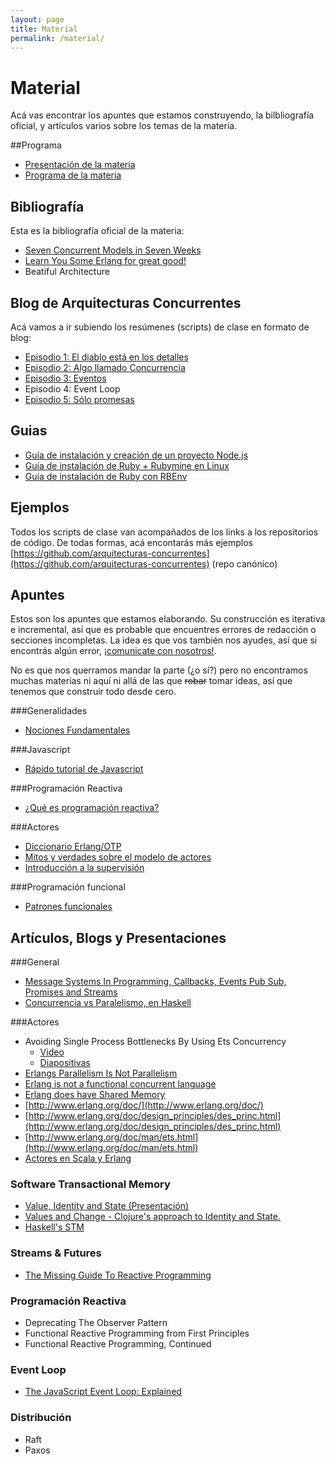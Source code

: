 ```yaml
---
layout: page
title: Material
permalink: /material/
---
```


# Material

Acá vas encontrar los apuntes que estamos construyendo, la bilbliografía oficial, y artículos varios sobre los temas de la materia. 

##Programa

- [Presentación de la materia](https://docs.google.com/presentation/d/1XwWPNhZJwLWWFcU2vh3i6XbYIkhZvBiLS-zszmBQIkY)
- [Programa de la materia](https://drive.google.com/file/d/0B5xDW-XvRuFubXQydUF5LXdhdnc/view?usp=sharing)


## Bibliografía

Esta es la bibliografía oficial de la materia: 

- [Seven Concurrent Models in Seven Weeks](https://pragprog.com/book/pb7con/seven-concurrency-models-in-seven-weeks)
- [Learn You Some Erlang for great good!](http://learnyousomeerlang.com/)
- Beatiful Architecture

## Blog de Arquitecturas Concurrentes

Acá vamos a ir subiendo los resúmenes (scripts) de clase en formato de blog:

* [Episodio 1: El diablo está en los detalles](https://goo.gl/qEHWjX)
* [Episodio 2: Algo llamado Concurrencia](https://goo.gl/oOelel)
* [Episodio 3: Eventos](https://goo.gl/uRvYPU)
* Episodio 4: Event Loop
* [Episodio 5: Sólo promesas](https://goo.gl/WmeqFz)

## Guias

- [Guía de instalación y creación de un proyecto Node.js](/guias/node)
- [Guía de instalación de Ruby + Rubymine en Linux](https://youtu.be/OyLoonEjfDY)
- [Guía de instalación de Ruby con RBEnv](http://uqbar-wiki.org/index.php?title=Gu%C3%ADa_de_Instalaci%C3%B3n_de_Ruby#2._Instalar_RBENV)

## Ejemplos

Todos los scripts de clase van acompañados de los links a los repositorios de código. De todas formas, acá encontarás más ejemplos  [https://github.com/arquitecturas-concurrentes](https://github.com/arquitecturas-concurrentes) (repo canónico)


## Apuntes 

Estos son los apuntes que estamos elaborando. Su construcción es iterativa e incremental, así que es probable que encuentres errores de redacción o secciones incompletas. La idea es que vos también nos ayudes, así que si encontrás algún error, [¡comunicate con nosotros!](/about).

No es que nos querramos mandar la parte (¿o sí?) pero no encontramos muchas materias ni aquí ni allá de las que <del>robar</del> tomar ideas, así que tenemos que construir todo desde cero.

###Generalidades

- [Nociones Fundamentales](https://docs.google.com/document/d/1F8zdJpJlNJHBVq9PEoqAT_CFnTB6blXYhNkXpS0GXiE)

###Javascript

- [Rápido tutorial de Javascript](https://medium.com/@flbulgarelli/javascript-al-grano-4415991a8271)

###Programación Reactiva

- [¿Qué es programación reactiva?](https://docs.google.com/document/d/1hD3jVG211KiKaM-fBlzRov3naGwf12oSjR2dg8JM51w)

###Actores

- [Diccionario Erlang/OTP](https://docs.google.com/document/d/1QG6Aq9AnSuHH5L3r0F063LgYAAP8ts5wSTEmXd8d3r0)
- [Mitos y verdades sobre el modelo de actores](https://docs.google.com/document/d/1-HwUOZEO7zr3qhQN70eRmQ-eYRsrpzxXx0pHOtNyZMg)
- [Introducción a la supervisión](https://docs.google.com/document/d/1r_E6Hj4F-38dy5tDbxfTBW2XaU8sSRaf9qtC-VuLDIw)

###Programación funcional

- [Patrones funcionales](https://docs.google.com/document/d/13XFlFnOaOtMq7I_r4xRUqLP-sasnEJA0-zSEh7utMQ0)


## Artículos, Blogs y Presentaciones

###General

- [Message Systems In Programming, Callbacks, Events Pub Sub, Promises and Streams](http://jessewarden.com/2014/10/message-systems-in-programming-callbacks-events-pub-sub-promises-and-streams.html)
- [Concurrencia vs Paralelismo, en Haskell](https://wiki.haskell.org/Parallelism)

###Actores

- Avoiding Single Process Bottlenecks By Using Ets Concurrency
  * [Video](http://vimeo.com/90733229)
  * [Diapositivas](http://www.erlang-factory.com/static/upload/media/1394716488140115jaynelson.pdf)
- [Erlangs Parallelism Is Not Parallelism](http://jlouisramblings.blogspot.com.ar/2011/07/erlangs-parallelism-is-not-parallelism.html)
- [Erlang is not a functional concurrent language](http://www.javalimit.com/2011/05/erlang-is-not-a-concurrent-functional-programming-language.htm)
- [Erlang does have Shared Memory](http://yarivsblog.blogspot.com.ar/2008/05/erlang-does-have-shared-memory.html)
- [http://www.erlang.org/doc/](http://www.erlang.org/doc/)
- [http://www.erlang.org/doc/design_principles/des_princ.html](http://www.erlang.org/doc/design_principles/des_princ.html)
- [http://www.erlang.org/doc/man/ets.html](http://www.erlang.org/doc/man/ets.html)
- [Actores en Scala y Erlang](https://savanne.be/articles/concurrency-in-erlang-scala/)


### Software Transactional Memory

- [Value, Identity and State (Presentación)](http://www.infoq.com/presentations/Value-Identity-State-Rich-Hickey#anch48593)
- [Values and Change - Clojure's approach to Identity and State.](http://clojure.org/state)
- [Haskell's STM](http://research.microsoft.com/en-us/um/people/simonpj/papers/stm/beautiful.pdf)

### Streams & Futures

- [The Missing Guide To Reactive Programming](https://gist.github.com/staltz/868e7e9bc2a7b8c1f754)

### Programación Reactiva

- Deprecating The Observer Pattern
- Functional Reactive Programming from First Principles
- Functional Reactive Programming, Continued

### Event Loop

- [The JavaScript Event Loop: Explained](http://blog.carbonfive.com/2013/10/27/the-javascript-event-loop-explained)

### Distribución

- Raft
- Paxos

